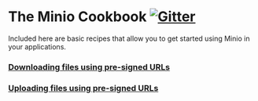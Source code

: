 # The Minio Cookbook [![Gitter](https://badges.gitter.im/Join%20Chat.svg)](https://gitter.im/minio/minio?utm_source=badge&utm_medium=badge&utm_campaign=pr-badge&utm_content=badge)

Included here are basic recipes that allow you to get started using Minio
in your applications.

### [Downloading files using pre-signed URLs](presigned-get-download-from-browser.md)
### [Uploading files using pre-signed URLs](presigned-put-upload-via-browser.md)